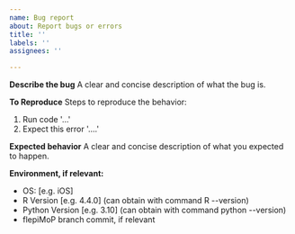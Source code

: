 ```yaml
---
name: Bug report
about: Report bugs or errors
title: ''
labels: ''
assignees: ''

---
```


**Describe the bug**
A clear and concise description of what the bug is.

**To Reproduce**
Steps to reproduce the behavior:
1. Run code '...'
2. Expect this error '....'

**Expected behavior**
A clear and concise description of what you expected to happen.

**Environment, if relevant:**
 - OS: [e.g. iOS]
 - R Version [e.g. 4.4.0] (can obtain with command R --version)
 - Python Version [e.g. 3.10] (can obtain with command python --version)
 - flepiMoP branch commit, if relevant 


